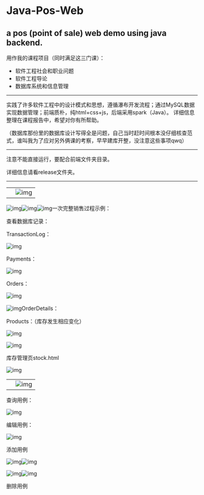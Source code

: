 # Java-Pos-Web
a pos (point of sale) web demo using java backend.
---
用作我的课程项目（同时满足这三门课）：
- 软件工程社会和职业问题
- 软件工程导论
- 数据库系统和信息管理
---
实践了许多软件工程中的设计模式和思想，遵循瀑布开发流程；通过MySQL数据实现数据管理；前端质朴，纯html+css+js，后端采用spark（Java）。
详细信息整理在课程报告中，希望对你有所帮助。

（数据库那份里的数据库设计写得全是问题，自己当时赶时间根本没仔细核查范式，谁叫我为了应对另外俩课的考察，早早建库开整，没注意这些事项qwq）

---

注意不能直接运行，要配合前端文件夹目录。

详细信息请看release文件夹。

---

 

|      |                                         |
| ---- | --------------------------------------- |
|      | ![img](README.assets/clip_image002.jpg) |


![img](README.assets/clip_image004.jpg)![img](README.assets/clip_image006.jpg)![img](README.assets/clip_image008.jpg)一次完整销售过程示例：



查看数据库记录：

TransactionLog：

![img](README.assets/clip_image010.jpg)

Payments：

![img](README.assets/clip_image012.jpg)

Orders：

![img](README.assets/clip_image014.jpg)

![img](README.assets/clip_image016.jpg)OrderDetails：

Products：（库存发生相应变化）

![img](README.assets/clip_image018.jpg)

 



 

![img](README.assets/clip_image020.jpg)

库存管理页stock.html

![img](README.assets/clip_image022.jpg)

 

|      |                                         |
| ---- | --------------------------------------- |
|      | ![img](README.assets/clip_image024.jpg) |


查询用例：



![img](README.assets/clip_image026.jpg)

编辑用例：

![img](README.assets/clip_image028.jpg)

 

 

添加用例

![img](README.assets/clip_image030.jpg)![img](README.assets/clip_image032.jpg)

 

![img](README.assets/clip_image034.jpg)![img](README.assets/clip_image036.jpg)

删除用例

 
